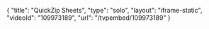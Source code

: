 {
    "title": "QuickZip Sheets",
    "type": "solo",
    "layout": "iframe-static",
    "videoId": "109973189",
    "url": "\/tvpembed\/109973189"
}